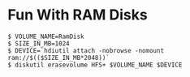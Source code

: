 # Fun With RAM Disks
```
$ VOLUME_NAME=RamDisk
$ SIZE_IN_MB=1024
$ DEVICE=`hdiutil attach -nobrowse -nomount ram://$(($SIZE_IN_MB*2048))`
$ diskutil erasevolume HFS+ $VOLUME_NAME $DEVICE
```

